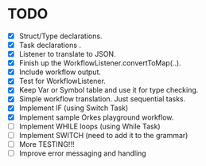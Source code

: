# TODO
- [x] Struct/Type declarations.
- [x] Task declarations .
- [x] Listener to translate to JSON.
- [x] Finish up the WorkflowListener.convertToMap(..).
- [x] Include workflow output.
- [x] Test for WorkflowListener.
- [x] Keep Var or Symbol table and use it for type checking.
- [x] Simple workflow translation. Just sequential tasks.
- [X] Implement IF (using Switch Task)
- [X] Implement sample Orkes playground workflow.
- [ ] Implement WHILE loops (using While Task)
- [ ] Implement SWITCH (need to add it to the grammar)
- [ ] More TESTING!!!
- [ ] Improve error messaging and handling
